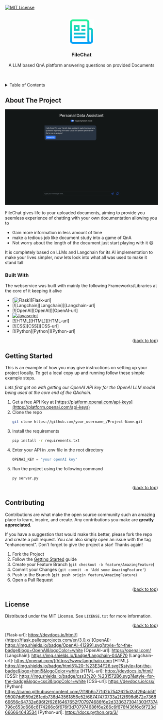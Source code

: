 <!-- Improved compatibility of back to top link: See: https://github.com/othneildrew/Best-README-Template/pull/73 -->
<a name="readme-top"></a>
<!--
*** Thanks for checking out the Best-README-Template. If you have a suggestion
*** that would make this better, please fork the repo and create a pull request
*** or simply open an issue with the tag "enhancement".
*** Don't forget to give the project a star!
*** Thanks again! Now go create something AMAZING! :D
-->



<!-- PROJECT SHIELDS -->
<!--
*** I'm using markdown "reference style" links for readability.
*** Reference links are enclosed in brackets [ ] instead of parentheses ( ).
*** See the bottom of this document for the declaration of the reference variables
*** for contributors-url, forks-url, etc. This is an optional, concise syntax you may use.
*** https://www.markdownguide.org/basic-syntax/#reference-style-links
-->

[![MIT License][license-shield]][license-url]


<!-- PROJECT LOGO -->
<br />
<div align="center">
  <a href="https://github.com/othneildrew/Best-README-Template">
    <img src="readme-images/logo.png" alt="Logo" width="80" height="80">
  </a>

  <h3 align="center">FileChat</h3>

  <p align="center">
A LLM based QnA platform answering questions on provided Documents
    <br />
    <br />
    <br />
 

  </p>
</div>



<!-- TABLE OF CONTENTS -->
<details>
  <summary>Table of Contents</summary>

  
  <ol>
    <li>
      <a href="#about-the-project">About The Project</a>
      <ul>
        <li><a href="#built-with">Built With</a></li>
      </ul>
    </li>
    <li><a href="#getting-started">Getting Started</a></li>
    <li><a href="#usage">Usage</a></li>
    <li><a href="#contributing">Contributing</a></li>
    <li><a href="#license">License</a></li>
  </ol>
</details>



<!-- ABOUT THE PROJECT -->
## About The Project

[![Product Name Screen Shot][product-screenshot]](https://example.com)

FileChat gives life to your uploaded documents, aiming to provide you seemless experience of chatting with your own documentation allowing you to 

* Gain more information in less amount of time
* make a tedious job like document study into a game of QnA
* Not worry about the length of the document just start playing with it :smile:


It is completely based on LLMs and Langchain for its AI implementation to make your lives simpler, now lets look into what all was used to make it stand tall


### Built With

The webservice was built with mainly the following Frameworks/Libraries at the core of it keeping it alive

* [![Flask][Flask]][Flask-url]
* [![Langchain][Langchain]][Langchain-url]
* [![OpenAI][OpenAI]][OpenAI-url]
* [![Javascript][Javascript]][Javascript-url]
* [![HTML][HTML]][HTML-url]
* [![CSS][CSS]][CSS-url]
* [![Python][Python]][Python-url]


<p align="right">(<a href="#readme-top">back to top</a>)</p>



<!-- GETTING STARTED -->
## Getting Started

This is an example of how you may give instructions on setting up your project locally.
To get a local copy up and running follow these simple example steps.

_Lets first get on with getting our OpenAI API key for the OpenAI LLM model being used at the core end of the QAchain._

1. Get a free API Key at [https://platform.openai.com/api-keys](https://platform.openai.com/api-keys)
2. Clone the repo
   ```sh
   git clone https://github.com/your_username_/Project-Name.git
   ```
3. Install the requirements
   ```sh
   pip install -r requirements.txt
   ```
4. Enter your API in .env file in the root directory
   ```py
   OPENAI_KEY = "your openAI key"
   ```
5. Run the project using the following command
   ```py
   py server.py
   ```

<p align="right">(<a href="#readme-top">back to top</a>)</p>


## Contributing

Contributions are what make the open source community such an amazing place to learn, inspire, and create. Any contributions you make are **greatly appreciated**.

If you have a suggestion that would make this better, please fork the repo and create a pull request. You can also simply open an issue with the tag "enhancement".
Don't forget to give the project a star! Thanks again!

1. Fork the Project
2. Follow the <a href="#getting-started">Getting Started</a> guide
3. Create your Feature Branch (`git checkout -b feature/AmazingFeature`)
4. Commit your Changes (`git commit -m 'Add some AmazingFeature'`)
5. Push to the Branch (`git push origin feature/AmazingFeature`)
6. Open a Pull Request

<p align="right">(<a href="#readme-top">back to top</a>)</p>







<!-- LICENSE -->
## License

Distributed under the MIT License. See `LICENSE.txt` for more information.

<p align="right">(<a href="#readme-top">back to top</a>)</p>










<!-- MARKDOWN LINKS & IMAGES -->
<!-- https://www.markdownguide.org/basic-syntax/#reference-style-links -->
[license-shield]: https://img.shields.io/github/license/othneildrew/Best-README-Template.svg?style=for-the-badge
[license-url]: https://github.com/othneildrew/Best-README-Template/blob/master/LICENSE.txt
[product-screenshot]: readme-images/screenshot.png
[Javascript]: https://img.shields.io/badge/javascript%20-%23323330.svg?&style=for-the-badge&logo=javascript&logoColor=%23F7DF1E
[Javascript-url]: [https://nextjs.org/](https://devdocs.io/javascript/)
[Flask]: https://img.shields.io/badge/flask-%23000.svg?style=for-the-badge&logo=flask&logoColor=white
[Flask-url]: https://devdocs.io/html/](https://flask.palletsprojects.com/en/3.0.x/
[OpenAI]: https://img.shields.io/badge/OpenAI-412991.svg?style=for-the-badge&logo=OpenAI&logoColor=white
[OpenAI-url]: https://openai.com/
[Langchain]: https://img.shields.io/badge/Langchain-04AF70
[Langchain-url]: https://openai.com/](https://www.langchain.com
[HTML]: https://img.shields.io/badge/html5%20-%23E34F26.svg?&style=for-the-badge&logo=html5&logoColor=white
[HTML-url]: https://devdocs.io/html/
[CSS]: https://img.shields.io/badge/css3%20-%231572B6.svg?&style=for-the-badge&logo=css3&logoColor=white
[CSS-url]: https://devdocs.io/css/
[Python]: https://camo.githubusercontent.com/7f18b6c771d2b7542625d2af294cb5ff95007dd959d261cdb736d43561856e52/68747470733a2f2f696d672e736869656c64732e696f2f62616467652f707974686f6e2d3336373041303f7374796c653d666c6174266c6f676f3d707974686f6e266c6f676f436f6c6f723d666664643534
[Python-url]: https://docs.python.org/3/

